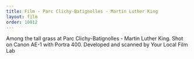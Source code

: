 ```yaml
---
title: Film - Parc Clichy-Batignolles - Martin Luther King
layout: film
order: 10012
---
```


Among the tall grass at Parc Clichy-Batignolles - Martin Luther King. Shot on Canon AE-1 with Portra 400. Developed and scanned by Your Local Film Lab
